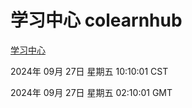 # 学习中心 colearnhub
[学习中心](http://219.139.198.207:56308/colearnhub/)

2024年 09月 27日 星期五 10:10:01 CST

2024年 09月 27日 星期五 02:10:01 GMT
